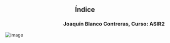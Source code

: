 ## <p align="center">Índice</p> 
### <p align="right">Joaquín Blanco Contreras, Curso: ASIR2</p>


![image](https://github.com/JBC1994/PRACTICA_TRES_NIVELES_AWS_Joaquin_Blanco_Contreras/assets/120668110/9507c606-cc33-4e82-8f5a-95b44dedb4f0)

